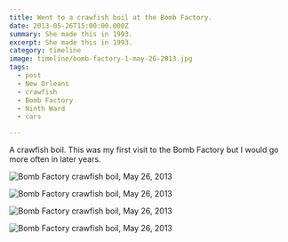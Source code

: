 ```yaml
---
title: Went to a crawfish boil at the Bomb Factory.
date: 2013-05-26T15:00:00.000Z
summary: She made this in 1993.
excerpt: She made this in 1993.
category: timeline
image: timeline/bomb-factory-1-may-26-2013.jpg
tags:
  - post 
  - New Orleans
  - crawfish
  - Bomb Factory
  - Ninth Ward
  - cars

---
```


A crawfish boil. This was my first visit to the Bomb Factory but I would go more often in later years.

![Bomb Factory crawfish boil, May 26, 2013](/static/img/timeline/bomb-factory-1-may-26-2013.jpg 'Bomb Factory crawfish boil, May 26, 2013')

![Bomb Factory crawfish boil, May 26, 2013](/static/img//timeline/bomb-factory-2-may-26-2013.jpg 'Bomb Factory crawfish boil, May 26, 2013')

![Bomb Factory crawfish boil, May 26, 2013](/static/img/timeline/bomb-factory-boil-may-26-2013.jpg 'Bomb Factory crawfish boil, May 26, 2013')

![Bomb Factory crawfish boil, May 26, 2013](/static/img/timeline/bomb-factory-women-may-26-2013.jpg 'Bomb Factory crawfish boil, May 26, 2013')

